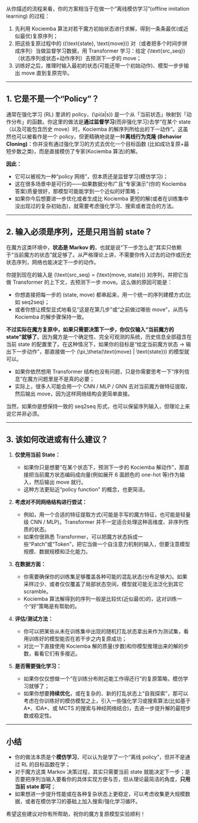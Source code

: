从你描述的流程来看，你的方案相当于在做一个“离线模仿学习”(offline imitation learning) 的过程：  
1. 先利用 Kociemba 算法对若干魔方初始状态进行求解，得到一条条最优(或近似最优)复原序列；  
2. 把这些复原过程中的 \((\text{state}, \text{move})\) 对（或者把多个时间步拼成序列）当做监督学习数据，用 Transformer 学习：给定 \(\text{src\_seq}\)（状态序列或状态+动作序列）去预测下一步的 move；  
3. 训练好之后，推理时输入最初的状态(可能还带一个初始动作)、模型一步步输出 move 直到复原完毕。  

---

## 1. 它是不是一个“Policy”？

通常在强化学习 (RL) 里讲的 policy，\(\pi(a|s)\) 是一个从「当前状态」映射到「动作分布」的函数。你这里的做法是**通过监督学习**(而非强化学习)去学“在某个 state（以及可能包含历史 move）时，Kociemba 的解序列所给出的下一动作”。这虽然也可以被看作是一个 policy，但更精确地说是一种**离线行为克隆 (Behavior Cloning)**：你并没有通过强化学习的方式去优化一个目标函数 (比如成功复原+最短步数之类)，而是直接模仿了专家(Kociemba 算法)的解。  

**因此：**  
- 它可以被视为一种“policy 网络”，但本质还是监督学习(模仿学习)；  
- 这在很多场景中是可行的——如果数据分布广且“专家演示”(你的 Kociemba 答案)质量很好，那模型可能能学到一个近似的好策略；  
- 如果你今后想要进一步优化或者生成比 Kociemba 更短的解(或者在训练集中没出现过的复杂初始态)，就需要考虑强化学习、搜索或者混合的方法。

---

## 2. 输入必须是序列，还是只用当前 state？

在魔方这类环境中，**状态是 Markov 的**，也就是说“下一步怎么走”其实只依赖于“当前魔方的状态”就足够了。从严格理论上讲，不需要你传入过去的动作或历史状态序列，网络也能决定下一步的动作。  

你提到现在的输入是 \(\text{src\_seq} = (\text{move, state})\) 对序列，并把它当做 Transformer 的上下文，去预测下一步 move。这么做的原因可能是：  
- 你想直接把每一步的 (state, move) 都串起来，用一个统一的序列建模方式(比如 seq2seq)；  
- 或者你想让模型显式地看见“这是在第几步”或“之前做过哪些 move”，从而与 Kociemba 的解步骤保持一致。  

**不过实际在魔方复原中，如果只需要决策下一步，你仅仅输入“当前魔方的 state”就够了**。因为魔方是一个确定性、完全可观测的系统，历史信息全部蕴含在当前 state 的配置里了。在这种情况下，如果你的目标是“给定当前魔方状态 -> 输出下一步动作”，那直接做一个 \(\pi_\theta(\text{move} | \text{state})\) 的模型就可以。  

- 如果你依然想用 Transformer 结构也没有问题，只是你需要思考一下“序列信息”在魔方问题里是不是真的必要；  
- 实际上，很多人可能会用一个 CNN / MLP / GNN 去对当前魔方做特征提取，然后输出 move，因为这样网络结构会更简单直接。

当然，如果你是想保持一致的 seq2seq 形式，也可以保留序列输入，但理论上来说它并非必须。

---

## 3. 该如何改进或有什么建议？

1. **仅使用当前 State：**  
   - 如果你只是想要“在某个状态下，预测下一步的 Kociemba 解动作”，那直接把当前魔方状态编码成向量(例如展开 6 面颜色的 one-hot 等)作为输入，然后输出 move 就行。  
   - 这种方法更贴近“policy function” 的概念，也更简洁。  

2. **考虑对不同网络结构进行尝试：**  
   - 例如，用一个合适的特征提取方式(可能是手写的魔方特征，也可能是轻量级 CNN / MLP)。Transformer 并不一定适合处理这种高维度、非序列性质的状态。  
   - 如果你很熟悉 Transformer，可以把魔方状态拆成一些“Patch”或“Token”，把它当做一个自注意力机制的输入，但要注意模型规模、数据规模和泛化能力。  

3. **在数据方面：**  
   - 你需要确保你的训练集足够覆盖各种可能的混乱状态(分布足够大)。如果采样过少、或者仅仅覆盖了局部状态空间，模型就可能无法泛化到其它 scramble。  
   - Kociemba 算法解得到的序列一般是比较优(近似最优)的，这对训练一个“好”策略是有帮助的。  

4. **评估/测试方法：**  
   - 你可以把某些从未在训练集中出现的随机打乱状态拿出来作为测试集，看用训练好的模型能否在若干步之内复原成功；  
   - 对比一下直接使用 Kociemba 解的质量(步数)和你模型推理出来的解的步数，看看它们有多接近。  

5. **是否需要强化学习：**  
   - 如果你仅仅想做一个“在训练分布附近能工作得还行”的复原策略，模仿学习就够了；  
   - 如果你想要**持续优化**，或在复杂的、新的打乱状态上“自我探索”，那可以考虑在你训练好的模仿模型之上，引入一些强化学习或搜索算法(比如基于 A*、IDA*、或 MCTS 的搜索与神经网络结合)，去进一步提升解的最短步数或稳定性。  

---

## 小结

- 你的做法本质是个**模仿学习**，可以认为是学了一个“离线 policy”，但并不是通过 RL 的目标函数在学；  
- 对于魔方这类 Markov 决策过程，其实只需要当前 state 就能决定下一步；是否要把序列当输入要看你的具体实现方便与否，但从理论最简洁的角度，**只用当前 state 即可**；  
- 如果想进一步提升性能或在各种复杂状态上更稳定，可以考虑收集更大规模数据，或者在模仿学习的基础上加入搜索/强化学习循环。  

希望这些建议对你有所帮助，祝你的魔方复原模型实验顺利！